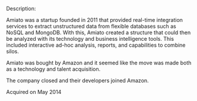 Description:

Amiato was a startup founded in 2011 that provided real-time integration services to extract unstructured data from flexible databases such as NoSQL and MongoDB. With this, Amiato created a structure that could then be analyzed with its technology and business intelligence tools. This included interactive ad-hoc analysis, reports, and capabilities to combine silos. 

Amiato was bought by Amazon and it seemed like the move was made both as a technology and talent acquisition. 

The company closed and their developers joined Amazon.

Acquired on May 2014